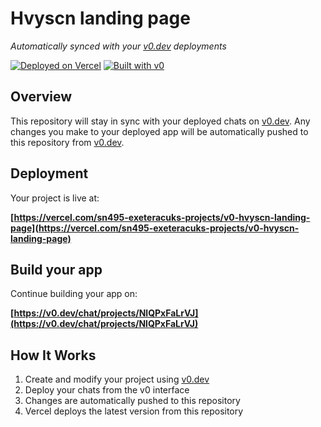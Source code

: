 # Hvyscn landing page

*Automatically synced with your [v0.dev](https://v0.dev) deployments*

[![Deployed on Vercel](https://img.shields.io/badge/Deployed%20on-Vercel-black?style=for-the-badge&logo=vercel)](https://vercel.com/sn495-exeteracuks-projects/v0-hvyscn-landing-page)
[![Built with v0](https://img.shields.io/badge/Built%20with-v0.dev-black?style=for-the-badge)](https://v0.dev/chat/projects/NlQPxFaLrVJ)

## Overview

This repository will stay in sync with your deployed chats on [v0.dev](https://v0.dev).
Any changes you make to your deployed app will be automatically pushed to this repository from [v0.dev](https://v0.dev).

## Deployment

Your project is live at:

**[https://vercel.com/sn495-exeteracuks-projects/v0-hvyscn-landing-page](https://vercel.com/sn495-exeteracuks-projects/v0-hvyscn-landing-page)**

## Build your app

Continue building your app on:

**[https://v0.dev/chat/projects/NlQPxFaLrVJ](https://v0.dev/chat/projects/NlQPxFaLrVJ)**

## How It Works

1. Create and modify your project using [v0.dev](https://v0.dev)
2. Deploy your chats from the v0 interface
3. Changes are automatically pushed to this repository
4. Vercel deploys the latest version from this repository